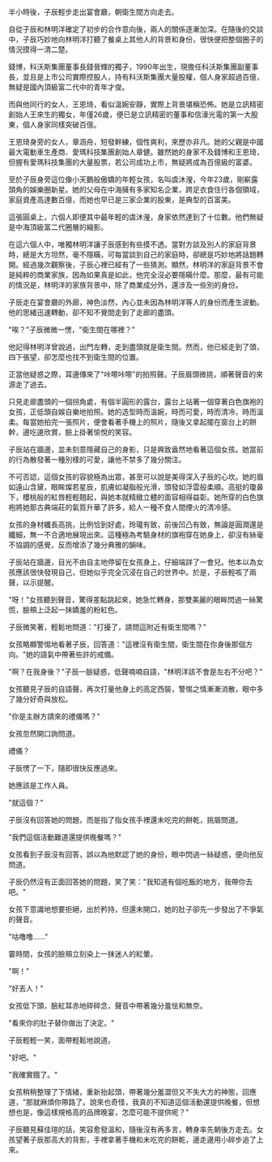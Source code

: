 

半小時後，子辰輕步走出宴會廳，朝衛生間方向走去。

自從子辰和林明洋確定了初步的合作意向後，兩人的關係逐漸加深。在隨後的交談中，子辰巧妙地向林明洋打聽了餐桌上其他人的背景和身份，很快便把整個圈子的情況摸得一清二楚。

錢博，科沃斯集團董事長錢晉輝的獨子，1990年出生，現擔任科沃斯集團副董事長，並且是上市公司實際控股人，持有科沃斯集團大量股權，個人身家超過百億，無疑是國內頂級富二代中的青年才俊。

而與他同行的女人，王恩琦，看似溫婉安靜，實際上背景堪稱恐怖。她是立訊精密創始人王來生的獨女，年僅26歲，便已是立訊精密的董事和信濠光電的第一大股東，個人身家同樣突破百億。

王恩琦身旁的女人，章涵舟，短發幹練，個性爽利，來歷亦非凡。她的父親是中國最大電動車生產商、愛瑪科技集團創始人章健。雖然她的身家不及錢博和王恩琦，但握有愛瑪科技集團的大量股票，若公司成功上市，無疑將成為百億級的富婆。

至於子辰身旁這位像小天鵝般傲嬌的年輕女孩，名叫虞沐瀅，今年23歲，剛嶄露頭角的娛樂圈新星。她的父母在中海擁有多家知名企業，跨足衣食住行各個領域，家庭資產高達數百億，而她也早已是三家企業的股東，是典型的百富美。

這張圓桌上，六個人即便其中最年輕的虞沐瀅，身家依然達到了十位數。他們無疑是中海頂級富二代圈層的縮影。

在這六個人中，唯獨林明洋讓子辰感到有些摸不透。當對方談及別人的家庭背景時，總是大方坦然，毫不隱瞞，可每當談到自己的家庭時，卻總是巧妙地將話題轉開。經過幾次觀察後，子辰心裡已經有了一些猜測。顯然，林明洋的家庭背景不會是純粹的商業家族，因為如果真是如此，他完全沒必要隱瞞什麼。那麼，最有可能的情況是，林明洋的家族背景中，除了商業成分外，還涉及一些別的身份。

子辰走在宴會廳的外廊，神色淡然，內心並未因為林明洋等人的身份而產生波動。他的思緒迅速轉動，卻不知不覺間走到了走廊的盡頭。

"唉？"子辰微微一愣，"衛生間在哪裡？"

他記得林明洋曾說過，出門左轉，走到盡頭就是衛生間。然而，他已經走到了頭，四下張望，卻怎麼也找不到衛生間的位置。

正當他疑惑之際，耳邊傳來了"咔嚓咔嚓"的拍照聲。子辰眉頭微挑，順著聲音的來源走了過去。

只見走廊盡頭的一個拐角處，有個半圓形的露台，露台上站著一個穿著白色旗袍的女孩，正低頭自娛自樂地拍照。她的造型時而溫婉，時而可愛，時而清冷，時而溫柔。每當她拍完一張照片，便會看著手機上的照片，隨後又拿起擺在窗台上的餅幹，邊吃邊欣賞，臉上掛著愉悅的笑容。

子辰站在牆邊，並未刻意隱藏自己的身影，只是興致盎然地看著這個女孩。她當前的行為散發著一種別樣的可愛，讓他不禁多了幾分關注。

不可否認，這個女孩的容貌極為出眾，甚至可以說是美得深入子辰的心坎。她的眉如遠山含黛，眼眸燦若星辰，肌膚如凝脂般光滑，頭發如浮雲般柔順。高挺的瓊鼻下，櫻桃般的紅唇輕輕翹起，與她本就精緻立體的面容相得益彰。她所穿的白色旗袍將她那古典端莊的氣質升華了許多，給人一種不食人間煙火的清冷感。

女孩的身材纖長高挑，比例恰到好處，玲瓏有致，前後凹凸有致，無論是圓潤還是纖細，無一不合適地展現出來。這種極為考驗身材的旗袍穿在她身上，卻沒有絲毫不協調的感覺，反而增添了幾分典雅的韻味。

子辰站在牆邊，目光不由自主地停留在女孩身上，仔細端詳了一會兒。他本以為女孩應該很快發現自己，但她似乎完全沉浸在自己的世界中。於是，子辰輕咳了兩聲，以示提醒。

"呀！"女孩聽到聲音，驚得差點跳起來，她急忙轉身，那雙美麗的眼眸閃過一絲驚慌，臉頰上泛起一抹嬌羞的粉紅色。

子辰微笑著，輕鬆地問道："打擾了，請問這附近有衛生間嗎？"

女孩略顯警惕地看著子辰，回答道："這裡沒有衛生間，衛生間在你身後那個方向。"她的語氣中帶著些許的戒備。

"啊？在我身後？"子辰一臉疑惑，低聲喃喃自語，"林明洋該不會是左右不分吧？"

女孩聽見子辰的自語聲，再次打量他身上的高定西裝，警惕之情漸漸消散，眼中多了幾分好奇與放松。

"你是主辦方請來的禮儀嗎？" 

女孩忽然開口詢問道。 

禮儀？ 

子辰愣了一下，隨即很快反應過來。 

她應該是工作人員。

"就這個？" 

子辰沒有回答她的問題，而是指了指女孩手裡還未吃完的餅乾，挑眉問道。 

"我們這個活動難道還提供晚餐嗎？" 

女孩看到子辰沒有回答，誤以為他默認了她的身份，眼中閃過一絲疑惑，便向他反問道。 

子辰仍然沒有正面回答她的問題，笑了笑："我知道有個吃飯的地方，我帶你去吧。" 

女孩下意識地想要拒絕，出於矜持，但還未開口，她的肚子卻先一步發出了不爭氣的聲音。 

"咕噜噜……" 

霎時間，女孩的臉頰立刻染上一抹迷人的紅暈。 

"啊！" 

"好丟人！" 

女孩低下頭，臉紅耳赤地碎碎念，聲音中帶著幾分羞怯和無奈。 

"看來你的肚子替你做出了決定。" 

子辰輕輕一笑，面帶輕鬆地說道。 

"好吧。" 

"我確實餓了。" 

女孩稍稍整理了下情緒，重新抬起頭，帶著幾分羞澀但又不失大方的神態，回應道，"那就麻煩你帶路了。說來也奇怪，我真的不知道這個活動還提供晚餐，但想想也是，像這樣規格高的品牌晚宴，怎麼可能不提供呢？"

子辰聽見蘇佳瑄的話，笑容愈發溫和，隨後沒有再多言，轉身率先朝後方走去。女孩望著子辰那高大的背影，手裡拿著手機和未吃完的餅乾，邊走邊用小碎步追了上來。
